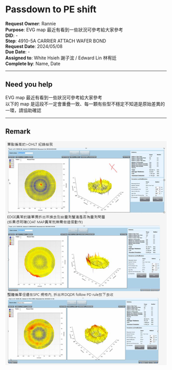 # Passdown to PE shift
 
**Request Owner**: Rannie  
**Purpose**: EVG map 最近有看到一些狀況可參考給大家參考  
**DID**: -  
**Step**: 4910-5A CARRIER ATTACH WAFER BOND  
**Request Date**: 2024/05/08  
**Due Date**: -  
**Assigned to**: White Hsieh 謝子浤 / Edward Lin 林宥廷  
**Complete by**: Name, Date  
 
---
 
## Need you help
 
EVG map 最近有看到一些狀況可參考給大家參考  
以下的 map 是這段不一定會重疊一致、每一顆有些型不穩定不知道是原始差異的一環，請協助確認
 
---
 
## Remark
 
 
![EVG Map](Passdown_Forms/20240508-EVG-MAP-Images.png)
 
